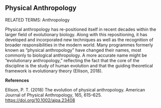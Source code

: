 ## Physical Anthropology

RELATED TERMS: Anthropology

Physical anthropology has re-positioned itself in recent decades within the larger field of evolutionary biology. Along with this repositioning, it has developed and incorporated new techniques as well as the recognition of broader responsibilities in the modern world. Many programmes formerly known as “physical anthropology” have changed their names, most commonly to biological anthropology. A more accurate name might be “evolutionary anthropology,” reflecting the fact that the core of the discipline is the study of human evolution and that the guiding theoretical framework is evolutionary theory (Ellison, 2018).

**References**

Ellison, P. T. (2018) The evolution of physical anthropology. American Journal of Physical Anthropology, 165, 615–625. https://doi.org/10.1002/ajpa.23408
